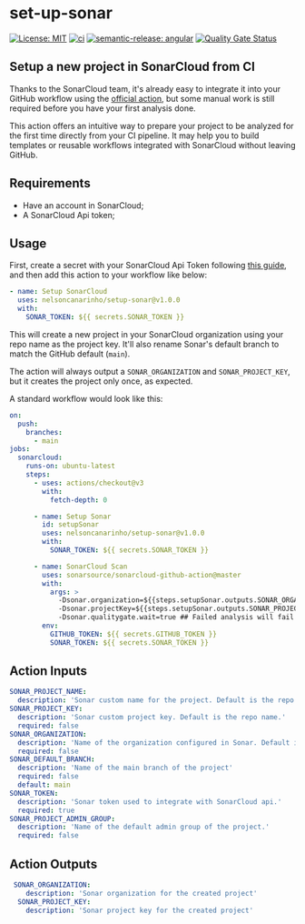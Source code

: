 # set-up-sonar

[![License: MIT](https://img.shields.io/badge/License-MIT-yellow.svg)](https://opensource.org/licenses/MIT)
[![ci](https://github.com/nelsoncanarinho/renewed-typescript-action/actions/workflows/main.yml/badge.svg)](https://github.com/nelsoncanarinho/renewed-typescript-action/actions/workflows/main.yml)
[![semantic-release: angular](https://img.shields.io/badge/semantic--release-angular-e10079?logo=semantic-release)](https://github.com/semantic-release/semantic-release)
[![Quality Gate Status](https://sonarcloud.io/api/project_badges/measure?project=setup-sonar-action&metric=alert_status)](https://sonarcloud.io/summary/new_code?id=setup-sonar-action)

## Setup a new project in SonarCloud from CI

Thanks to the SonarCloud team, it's already easy to integrate it into your GitHub workflow using the [official action](https://github.com/SonarSource/sonarcloud-github-action), but some manual work is still required before you have your first analysis done.

This action offers an intuitive way to prepare your project to be analyzed for the first time directly from your CI pipeline. It may help you to build templates or reusable workflows integrated with SonarCloud without leaving GitHub.

## Requirements

- Have an account in SonarCloud;
- A SonarCloud Api token;

## Usage

First, create a secret with your SonarCloud Api Token following [this guide](https://docs.github.com/en/actions/security-guides/encrypted-secrets#creating-encrypted-secrets-for-a-repository), and then add this action to your workflow like below:

```yml
- name: Setup SonarCloud
  uses: nelsoncanarinho/setup-sonar@v1.0.0
  with:
    SONAR_TOKEN: ${{ secrets.SONAR_TOKEN }}
```

This will create a new project in your SonarCloud organization using your repo name as the project key. It'll also rename Sonar's default branch to match the GitHub default (`main`).

The action will always output a `SONAR_ORGANIZATION` and `SONAR_PROJECT_KEY`, but it creates the project only once, as expected.

A standard workflow would look like this:

```yml
on:
  push:
    branches:
      - main
jobs:
  sonarcloud:
    runs-on: ubuntu-latest
    steps:
      - uses: actions/checkout@v3
        with:
          fetch-depth: 0

      - name: Setup Sonar
        id: setupSonar
        uses: nelsoncanarinho/setup-sonar@v1.0.0
        with:
          SONAR_TOKEN: ${{ secrets.SONAR_TOKEN }}

      - name: SonarCloud Scan
        uses: sonarsource/sonarcloud-github-action@master
        with:
          args: >
            -Dsonar.organization=${{steps.setupSonar.outputs.SONAR_ORGANIZATION}}
            -Dsonar.projectKey=${{steps.setupSonar.outputs.SONAR_PROJECT_KEY}}
            -Dsonar.qualitygate.wait=true ## Failed analysis will fail the action
        env:
          GITHUB_TOKEN: ${{ secrets.GITHUB_TOKEN }}
          SONAR_TOKEN: ${{ secrets.SONAR_TOKEN }}
```

## Action Inputs

```yml
SONAR_PROJECT_NAME:
  description: 'Sonar custom name for the project. Default is the repo name.'
SONAR_PROJECT_KEY:
  description: 'Sonar custom project key. Default is the repo name.'
  required: false
SONAR_ORGANIZATION:
  description: 'Name of the organization configured in Sonar. Default is the repo owner. Be aware that your SONAR_TOKEN must have privileges to create projects in the provided organization.'
  required: false
SONAR_DEFAULT_BRANCH:
  description: 'Name of the main branch of the project'
  required: false
  default: main
SONAR_TOKEN:
  description: 'Sonar token used to integrate with SonarCloud api.'
  required: true
SONAR_PROJECT_ADMIN_GROUP:
  description: 'Name of the default admin group of the project.'
  required: false
```

## Action Outputs

```yml
 SONAR_ORGANIZATION:
    description: 'Sonar organization for the created project'
  SONAR_PROJECT_KEY:
    description: 'Sonar project key for the created project'
```
